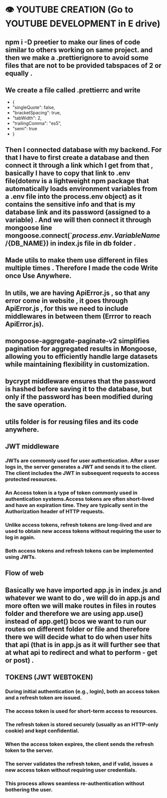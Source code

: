 # 👁️ YOUTUBE CREATION (Go to YOUTUBE DEVELOPMENT in E drive)
## npm i -D preetier to make our lines of code similar to others working on same project. and then we make a .prettierignore to avoid some files that are not to be provided tabspaces of 2 or equally .
## We create a file  called .prettierrc and write 
- {
-  "singleQuote": false,
-  "bracketSpacing": true,
-  "tabWidth": 2,
-  "trailingComma": "es5",
-  "semi": true
- }
## Then I connected database with my backend. For that I have to first create a database and then connect it through a link which I get from that , basically I have to copy that link to .env file(dotenv is a lightweight npm package that automatically loads environment variables from a .env file into the process.env object) as it contains the sensitive info and that is my database link and its password (assigned to a variable) . And we will then connect it through mongoose line mongoose.connect(`${process.env.VariableName}/${DB_NAME}) in index.js file in db folder . 
## Made utils to make them use different in files multiple times . Therefore I made the code Write once Use Anywhere.
## In utils, we are having ApiError.js , so that any error come in website , it goes through ApiError.js , for this we need to include middlewares in between them (Errror to reach ApiError.js).
## mongoose-aggregate-paginate-v2 simplifies pagination for aggregated results in Mongoose, allowing you to efficiently handle large datasets while maintaining flexibility in customization.
## bycrypt middleware ensures that the password is hashed before saving it to the database, but only if the password has been modified during the save operation.
## utils folder is for reusing files and its code anywhere.
## JWT middleware
### JWTs are commonly used for user authentication. After a user logs in, the server generates a JWT and sends it to the client. The client includes the JWT in subsequent requests to access protected resources.
### An Access token is a type of token commonly used in authentication systems.Access tokens are often short-lived and have an expiration time. They are typically sent in the Authorization header of HTTP requests.
### Unlike access tokens, refresh tokens are long-lived and are used to obtain new access tokens without requiring the user to log in again.
### Both access tokens and refresh tokens can be implemented using JWTs.

## Flow of web
## Basically we have imported app.js in index.js and whatever we want to do , we will do in app.js and more often we will make routes in files in routes folder and therefore we are using app.use() instead of app.get() bcos we want to run our routes on different folder or file and therefore there we will decide what to do when user hits that api (that is in app.js as it will further see that at what api to redirect and what to perform - get or post) .
## TOKENS (JWT WEBTOKEN)
### During initial authentication (e.g., login), both an access token and a refresh token are issued.
### The access token is used for short-term access to resources.
### The refresh token is stored securely (usually as an HTTP-only cookie) and kept confidential.
### When the access token expires, the client sends the refresh token to the server.
### The server validates the refresh token, and if valid, issues a new access token without requiring user credentials.
### This process allows seamless re-authentication without bothering the user.

